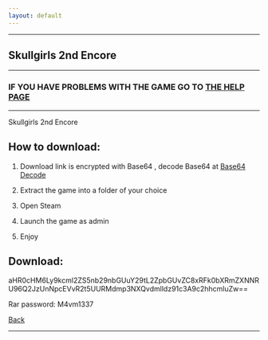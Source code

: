 ```yaml
---
layout: default
---
```


* * *

## Skullgirls 2nd Encore

* * *

### IF YOU HAVE PROBLEMS WITH THE GAME GO TO [THE HELP PAGE](/games/help.md)

* * *

Skullgirls 2nd Encore

## How to download:

1. Download link is encrypted with Base64 , decode Base64 at [Base64 Decode](https://www.base64decode.org/)

2. Extract the game into a folder of your choice

3. Open Steam

4. Launch the game as admin

5. Enjoy

## Download:

aHR0cHM6Ly9kcml2ZS5nb29nbGUuY29tL2ZpbGUvZC8xRFk0bXRmZXNNRU96Q2JzUnNpcEVvR2t5UURMdmp3NXQvdmlldz91c3A9c2hhcmluZw==

Rar password: M4vm1337

[Back](https://m4vmcvrk.github.io/)

* * *